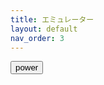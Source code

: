 ```yaml
---
title: エミュレーター
layout: default
nav_order: 3
---
```


<div>
	<p id="nowcount"></p>
	<input type="button" value="power" id="power" />
</div>
<script type="text/javascript" src="https://github.com/raspy-windbird/TT4/assets/js/emulator01.js"></script>
